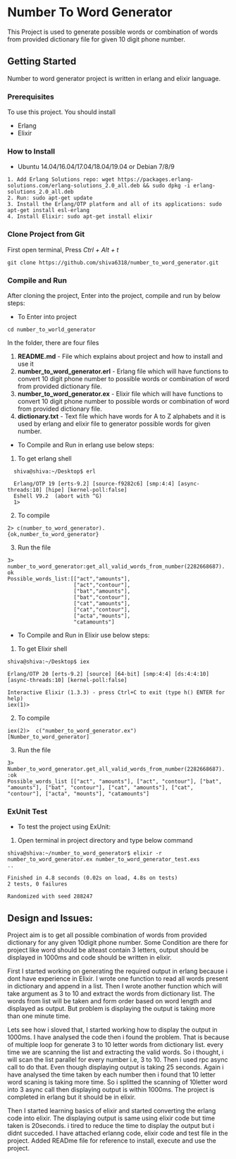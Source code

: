 # Number To Word Generator

This Project is used to generate possible words or combination of words from provided dictionary file for given 10 digit 
phone number.

## Getting Started

Number to word generator project is written in erlang and elixir language.

### Prerequisites

To use this project. You should install
* Erlang
* Elixir

### How to Install 

* Ubuntu 14.04/16.04/17.04/18.04/19.04 or Debian 7/8/9

```
1. Add Erlang Solutions repo: wget https://packages.erlang-solutions.com/erlang-solutions_2.0_all.deb && sudo dpkg -i erlang-solutions_2.0_all.deb
2. Run: sudo apt-get update
3. Install the Erlang/OTP platform and all of its applications: sudo apt-get install esl-erlang
4. Install Elixir: sudo apt-get install elixir
```
### Clone Project from Git

First open terminal, Press *Ctrl + Alt + t* 

```
git clone https://github.com/shiva6318/number_to_word_generator.git
```

### Compile and Run

After cloning the project, Enter into the project, compile and run by below steps:

* To Enter into project 
```
cd number_to_world_generator
```
In the folder, there are four files

1) **README.md** - File which explains about project and how to install and use it
2) **number_to_word_generator.erl** - Erlang file which will have functions to convert 10 digit phone number to possible words 
or combination of word from provided dictionary file.
3) **number_to_word_generator.ex** - Elixir file which will have functions to convert 10 digit phone number to possible words 
or combination of word from provided dictionary file.
4) **dictionary.txt** - Text file which have words for A to Z alphabets and it is used by erlang and elixir file to generator possible words for given number.

* To Compile and Run in erlang use below steps:

1. To get erlang shell
```
  shiva@shiva:~/Desktop$ erl

  Erlang/OTP 19 [erts-9.2] [source-f9282c6] [smp:4:4] [async-threads:10] [hipe] [kernel-poll:false]
  Eshell V9.2  (abort with ^G)
  1> 
```
2. To compile
```
2> c(number_to_word_generator).
{ok,number_to_word_generator}
```
3. Run the file
```
3> number_to_word_generator:get_all_valid_words_from_number(2282668687).
ok
Possible_words_list:[["act","amounts"],
                     ["act","contour"],
                     ["bat","amounts"],
                     ["bat","contour"],
                     ["cat","amounts"],
                     ["cat","contour"],
                     ["acta","mounts"],
                     "catamounts"]
```

* To Compile and Run in Elixir use below steps:

1. To get Elixir shell
```
shiva@shiva:~/Desktop$ iex

Erlang/OTP 20 [erts-9.2] [source] [64-bit] [smp:4:4] [ds:4:4:10] [async-threads:10] [kernel-poll:false]

Interactive Elixir (1.3.3) - press Ctrl+C to exit (type h() ENTER for help)
iex(1)> 
```
2. To compile
```
iex(2)>  c("number_to_word_generator.ex")
[Number_to_word_generator]
```
3. Run the file
```
3> Number_to_word_generator.get_all_valid_words_from_number(2282668687).
:ok
Possible_words_list [["act", "amounts"], ["act", "contour"], ["bat", "amounts"], ["bat", "contour"], ["cat", "amounts"], ["cat", "contour"], ["acta", "mounts"], "catamounts"]
```

### ExUnit Test 

* To test the project using ExUnit:

1) Open terminal in project directory and type below command

```
shiva@shiva:~/number_to_word_generator$ elixir -r number_to_word_generator.ex number_to_word_generator_test.exs
..

Finished in 4.8 seconds (0.02s on load, 4.8s on tests)
2 tests, 0 failures

Randomized with seed 288247

```

## Design and Issues:

Project aim is to get all possible combination of words from provided dictionary for any given 10digit
phone number. Some Condition are there for project like word should be alteast contain 3 letters, 
output should be displayed in 1000ms and code should be written in elixir. 

First I started working on generating the required output in erlang because i dont have experience in Elixir.
I wrote one function to read all words present in dictionary and append in a list. Then I wrote another function
which will take argument as 3 to 10 and extract the words from dictionary list. The words from  list will
be taken and form order based on word length and displayed as output. But problem is displaying the output is taking 
more than one minute time.

Lets see how i sloved that, I started working how to display the output in 1000ms. I have analysed the code then i found the
problem. That is because of multiple loop  for generate 3 to 10 letter words from dictionary list.
every time we are scanning the list and extracting the valid words. So i thought, i will scan the list
parallel for every number i.e, 3 to 10. Then i used rpc async call to do that. Even though displaying 
output is taking 25 seconds. Again i have analysed the time taken by each number then i found that 10 
letter word scaning is taking more time. So i splitted the scanning of 10letter word into 3 async call
then displaying output is within 1000ms. The project is completed in erlang but it should be in elixir.

Then I started learning basics of elixir and started converting the erlang code into elixir. The displaying 
output is same using elixir code but time taken is 20seconds. i tired to reduce the time to display
the output but i didnt succeded. I have attached erlanng code, elixir code and test file in the project.
Added READme file for reference to install, execute and use the project. 
 
  



